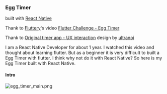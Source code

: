 ### Egg Timer

built with [React Native](https://facebook.github.io/react-native/)

Thank to [Fluttery](https://www.youtube.com/fluttery)'s video [Flutter Challenge - Egg Timer](https://www.youtube.com/watch?v=svxUUz5mi9s&t=8486s)

Thank to [Original timer app - UX interaction](https://dribbble.com/shots/2764686-Original-timer-app-UX-interaction) design by [ultranoi](https://dribbble.com/ultranoir)

I am a React Native Developer for about 1 year. I watched this video and thought about learning flutter. But as a beginner it is very difficult to built a Egg Timer with flutter. I think why not do it with React Native? So here is my Egg Timer built with React Native.

#### Intro

![egg_timer_main.png](https://i.loli.net/2019/03/14/5c8a070a4f953.png)
